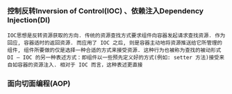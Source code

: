 ### 控制反转Inversion of Control(IOC) 、依赖注入Dependency Injection(DI)
    IOC思想是反转资源获取的方向. 传统的资源查找方式要求组件向容器发起请求查找资源. 作为回应, 容器适时的返回资源. 而应用了 IOC 之后, 则是容器主动地将资源推送给它所管理的组件, 组件所要做的仅是选择一种合适的方式来接受资源. 这种行为也被称为查找的被动形式
    DI — IOC 的另一种表述方式：即组件以一些预先定义好的方式(例如: setter 方法)接受来自如容器的资源注入. 相对于 IOC 而言，这种表述更直接


### 面向切面编程(AOP)
